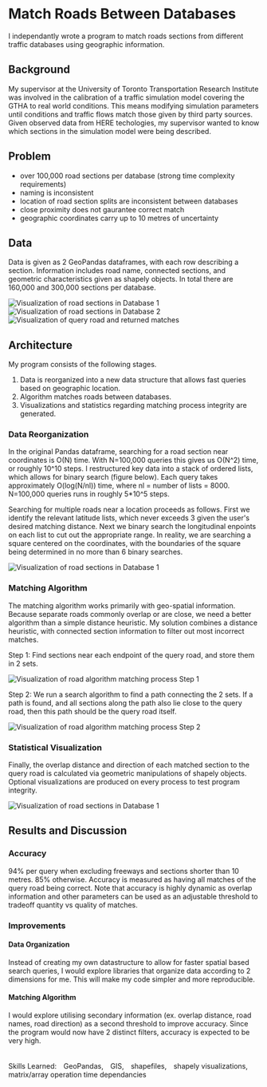 # Match Roads Between Databases
I independantly wrote a program to match roads sections from different traffic databases using geographic information.
## Background
My supervisor at the University of Toronto Transportation Research Institute was involved in the calibration of a traffic simulation model covering the GTHA to real world conditions. This means modifying simulation parameters until conditions and traffic flows match those given by third party sources. Given observed data from HERE techologies, my supervisor wanted to know which sections in the simulation model were being described.
## Problem
- over 100,000 road sections per database (strong time complexity requirements)
- naming is inconsistent
- location of road section splits are inconsistent between databases
- close proximity does not gaurantee correct match
- geographic coordinates carry up to 10 metres of uncertainty

## Data
Data is given as 2 GeoPandas dataframes, with each row describing a section. Information includes road name, connected sections, and geometric characteristics given as shapely objects. In total there are 160,000 and 300,000 sections per database.

![Visualization of road sections in Database 1](images/ex1_HERE.png) ![Visualization of road sections in Database 2](images/ex1_aimsun.png) ![Visualization of query road and returned matches](images/ex1_match_background.png) 
## Architecture
My program consists of the following stages. 
1. Data is reorganized into a new data structure that allows fast queries based on geographic location.
2. Algorithm matches roads between databases.
3. Visualizations and statistics regarding matching process integrity are generated.
### Data Reorganization
In the original Pandas dataframe, searching for a road section near coordinates is O(N) time. With N=100,000 queries this gives us O(N^2) time, or roughly 10^10 steps. I restructured key data into a stack of ordered lists, which allows for binary search (figure below). Each query takes approximately O(log(N/nl)) time, where nl = number of lists = 8000. N=100,000 queries runs in roughly 5*10^5 steps.

Searching for multiple roads near a location proceeds as follows. First we identify the relevant latitude lists, which never exceeds 3 given the user's desired matching distance. Next we binary search the longitudinal enpoints on each list to cut out the appropriate range. In reality, we are searching a square centered on the coordinates, with the boundaries of the square being determined in no more than 6 binary searches.

![Visualization of road sections in Database 1](images/data_reorganization.png)

### Matching Algorithm
The matching algorithm works primarily with geo-spatial information. Because separate roads commonly overlap or are close, we need a better algorithm than a simple distance heuristic. My solution combines a distance heuristic, with connected section information to filter out most incorrect matches.

Step 1: Find sections near each endpoint of the query road, and store them in 2 sets.

![Visualization of road algorithm matching process Step 1](images/ex2_endpoints_blue.png)

Step 2: We run a search algorithm to find a path connecting the 2 sets. If a path is found, and all sections along the path also lie close to the query road, then this path should be the query road itself.

![Visualization of road algorithm matching process Step 2](images/ex2_matches.png)
### Statistical Visualization
Finally, the overlap distance and direction of each matched section to the query road is calculated via geometric manipulations of shapely objects. Optional visualizations are produced on every process to test program integrity.

![Visualization of road sections in Database 1](images/overlap_calcs.png)
## Results and Discussion
### Accuracy
94% per query when excluding freeways and sections shorter than 10 metres. 85% otherwise. Accuracy is measured as having all matches of the query road being correct. Note that accuracy is highly dynamic as overlap information and other parameters can be used as an adjustable threshold to tradeoff quantity vs quality of matches.

### Improvements
#### Data Organization
Instead of creating my own datastructure to allow for faster spatial based search queries, I would explore libraries that organize data according to 2 dimensions for me. This will make my code simpler and more reproducible.
#### Matching Algorithm
I would explore utilising secondary information (ex. overlap distance, road names, road direction) as a second threshold to improve accuracy. Since the program would now have 2 distinct filters, accuracy is expected to be very high.
\
\
\
Skills Learned: GeoPandas, GIS, shapefiles, shapely visualizations, matrix/array operation time dependancies
